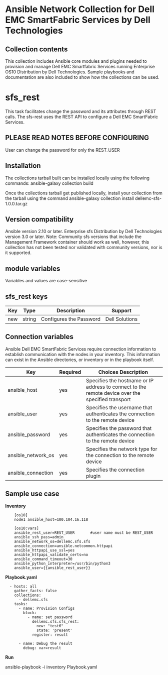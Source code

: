 Ansible Network Collection for Dell EMC SmartFabric Services by Dell Technologies
=================================================================================

Collection contents
-------------------
This collection includes Ansible core modules and plugins needed to provision and manage Dell EMC Smartfabric Services running Enterprise OS10 Distribution by Dell Technologies. Sample playbooks and documentation are also included to show how the collections can be used.

sfs_rest
========
This task facilitates change the password and its attributes through REST calls. The sfs-rest uses the REST API to configure a Dell EMC SmartFabric Services. 

PLEASE READ NOTES BEFORE CONFIGURING
------------------------------------
User can change the password for only the REST_USER

Installation
------------
The collections tarball built can be installed locally using the following commands:
ansible-galaxy collection build

Once the collections tarball get published locally, install your collection from the tarball using the command
ansible-galaxy collection install dellemc-sfs-1.0.0.tar.gz

Version compatibility
---------------------
Ansible version 2.10 or later.
Enterprise sfs Distribution by Dell Technologies version 3.0 or later.
Note: Community sfs  versions that include the Management Framework container should work as well, however, this collection has not been tested nor validated with community versions, nor is it supported.

module variables
----------------
Variables and values are case-sensitive

sfs_rest keys
-------------
Key		      |	Type	|	Description			    |	Support        |
----------------------|---------|-------------------------------------------|------------------|
new	      |	string	| Configures the Password      |	Dell Solutions |

Connection variables
--------------------
Ansible Dell EMC SmartFabric Services require connection information to establish communication with the nodes in your inventory. This information can exist in the Ansible directories, or inventory or in the playbook itself.

Key		    |	Required   |            	Choices	Description								    |
--------------------|--------------|--------------------------------------------------------------------------------------------------------|
ansible_host	    |	yes	   |	Specifies the hostname or IP address to connect to the remote device over the specified transport  |
ansible_user	    |	yes	   |	Specifies the username that authenticates the connection to the remote device			    |	
ansible_password    |	yes	   |	Specifies the password that authenticates the connection to the remote device			    |
ansible_network_os  |	yes	   |	Specifies the network type for the connection to the remote device			            |
ansible_connection  |	yes	   |	Specifies the connection plugin                                                                     |

Sample use case
---------------

**Inventory**

        [os10]
        node1 ansible_host=100.104.16.118
 
        [os10:vars]
        ansible_rest_user=REST_USER       #user name must be REST_USER
        ansible_ssh_pass=admin
        ansible_network_os=dellemc.sfs.sfs
        ansible_connection=ansible.netcommon.httpapi
        ansible_httpapi_use_ssl=yes
        ansible_httpapi_validate_certs=no
        ansible_command_timeout=30
        ansible_python_interpreter=/usr/bin/python3
        ansible_user={{ansible_rest_user}}

**Playbook.yaml**

      - hosts: all
        gather_facts: false
        collections: 
          - dellemc.sfs
        tasks:
          - name: Provision Configs
            block:
              - name: set password
                dellemc.sfs.sfs_rest:
                  new: "test6"
                  state: 'present'
                register: result

          - name: Debug the result
            debug: var=result
	 	
             	
**Run**

ansible-playbook -i inventory Playbook.yaml


